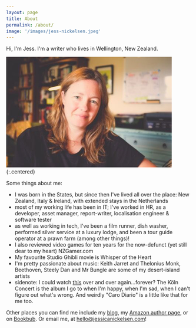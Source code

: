 ```yaml
---
layout: page
title: About
permalink: /about/
image: '/images/jess-nickelsen.jpeg'
---
```


Hi, I'm Jess. I'm a writer who lives in Wellington, New Zealand.

![Moi](/images/jess-nickelsen.jpeg){:.centered}

Some things about me:

 - I was born in the States, but since then I've lived all over the place: New Zealand, Italy & Ireland, with extended stays in the Netherlands
 - most of my working life has been in IT; I've worked in HR, as a developer, asset manager, report-writer, localisation engineer & software tester
 - as well as working in tech, I've been a film runner, dish washer, performed silver service at a luxury lodge, and been a tour guide operator at a prawn farm (among other things)!
 - I also reviewed video games for ten years for the now-defunct (yet still dear to my heart) NZGamer.com
 - My favourite Studio Ghibli movie is Whisper of the Heart
 - I'm pretty passionate about music: Keith Jarret and Thelonius Monk, Beethoven, Steely Dan and Mr Bungle are some of my desert-island artists
 - sidenote: I could watch [this](https://www.youtube.com/watch?v=CaZfXfW6qxA&ab) over and over again...forever? The Köln Concert is the album I go to when I'm happy, when I'm sad, when I can't figure out what's wrong. And weirdly "Caro Diario" is a little like that for me too.


 Other places you can find me include my [blog](https://discombobulated.co.nz), my [Amazon author page](https://www.amazon.com/~/e/B08XN2P5RD), or on [Bookbub](https://www.bookbub.com/profile/jessica-nickelsen?list=about). Or email me, at [hello@jessicanickelsen.com](mailto:hello@jessicanickelsen.com)!
